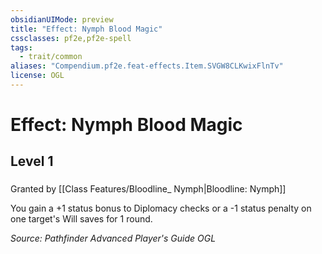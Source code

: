 ```yaml
---
obsidianUIMode: preview
title: "Effect: Nymph Blood Magic"
cssclasses: pf2e,pf2e-spell
tags:
  - trait/common
aliases: "Compendium.pf2e.feat-effects.Item.SVGW8CLKwixFlnTv"
license: OGL
---
```

# Effect: Nymph Blood Magic
## Level 1
### 






Granted by [[Class Features/Bloodline_ Nymph|Bloodline: Nymph]]

You gain a +1 status bonus to Diplomacy checks or a -1 status penalty on one target's Will saves for 1 round.

*Source: Pathfinder Advanced Player's Guide*
*OGL*